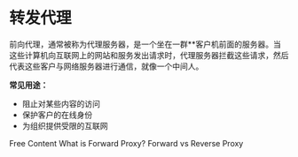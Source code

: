 # 转发代理

前向代理，通常被称为代理服务器，是一个坐在一群**客户机前面的服务器。当这些计算机向互联网上的网站和服务发出请求时，代理服务器拦截这些请求，然后代表这些客户与网络服务器进行通信，就像一个中间人。

**常见用途：**

* 阻止对某些内容的访问
* 保护客户的在线身份
* 为组织提供受限的互联网


<ResourceGroupTitle>Free Content</ResourceGroupTitle>
<BadgeLink colorScheme='yellow' badgeText='Read' href='https://www.fortinet.com/resources/cyberglossary/proxy-server'>What is Forward Proxy?</BadgeLink>
<BadgeLink badgeText='Read' href='https://oxylabs.io/blog/reverse-proxy-vs-forward-proxy'>Forward vs Reverse Proxy</BadgeLink>
